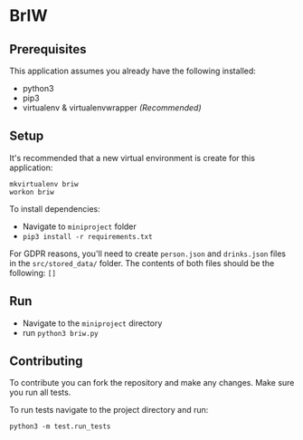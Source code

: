 # BrIW
## Prerequisites
This application assumes you already have the following installed:

- python3
- pip3
- virtualenv & virtualenvwrapper *(Recommended)*

## Setup
It's recommended that a new virtual environment is create for this application:
```
mkvirtualenv briw
workon briw
```
To install dependencies:
- Navigate to `miniproject` folder
- `pip3 install -r requirements.txt`

For GDPR reasons, you'll need to create `person.json` and `drinks.json` files in the `src/stored_data/` folder. The contents of both files should be the following:
`[]`

## Run
- Navigate to the `miniproject` directory
- run `python3 briw.py`

## Contributing
To contribute you can fork the repository and make any changes. Make sure you run all tests.  

To run tests navigate to the project directory and run:
```
python3 -m test.run_tests
```
